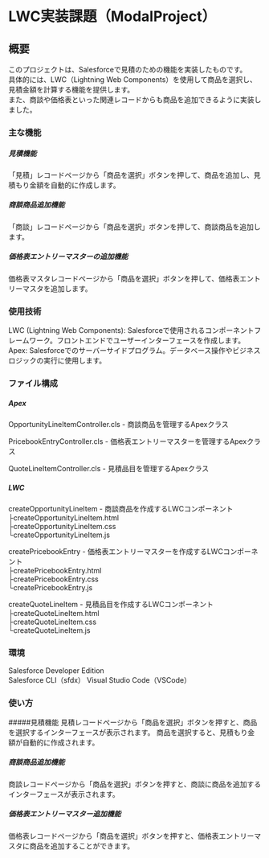 # LWC実装課題（ModalProject）

## 概要
このプロジェクトは、Salesforceで見積のための機能を実装したものです。  
具体的には、LWC（Lightning Web Components）を使用して商品を選択し、見積金額を計算する機能を提供します。  
また、商談や価格表といった関連レコードからも商品を追加できるように実装しました。

### 主な機能
##### 見積機能
「見積」レコードページから「商品を選択」ボタンを押して、商品を追加し、見積もり金額を自動的に作成します。

##### 商談商品追加機能
「商談」レコードページから「商品を選択」ボタンを押して、商談商品を追加します。

##### 価格表エントリーマスターの追加機能
価格表マスタレコードページから「商品を選択」ボタンを押して、価格表エントリーマスタを追加します。

### 使用技術
LWC (Lightning Web Components): Salesforceで使用されるコンポーネントフレームワーク。フロントエンドでユーザーインターフェースを作成します。
Apex: Salesforceでのサーバーサイドプログラム。データベース操作やビジネスロジックの実行に使用します。

### ファイル構成
##### Apex
OpportunityLineItemController.cls - 商談商品を管理するApexクラス

PricebookEntryController.cls - 価格表エントリーマスターを管理するApexクラス

QuoteLineItemController.cls - 見積品目を管理するApexクラス

##### LWC
createOpportunityLineItem - 商談商品を作成するLWCコンポーネント  
├createOpportunityLineItem.html  
├createOpportunityLineItem.css  
└createOpportunityLineItem.js  

createPricebookEntry - 価格表エントリーマスターを作成するLWCコンポーネント  
├createPricebookEntry.html  
├createPricebookEntry.css  
└createPricebookEntry.js  

createQuoteLineItem - 見積品目を作成するLWCコンポーネント  
├createQuoteLineItem.html  
├createQuoteLineItem.css  
└createQuoteLineItem.js  

### 環境
Salesforce Developer Edition  
Salesforce CLI（sfdx）
Visual Studio Code（VSCode）

### 使い方
#####見積機能
見積レコードページから「商品を選択」ボタンを押すと、商品を選択するインターフェースが表示されます。
商品を選択すると、見積もり金額が自動的に作成されます。

##### 商談商品追加機能
商談レコードページから「商品を選択」ボタンを押すと、商談に商品を追加するインターフェースが表示されます。

##### 価格表エントリーマスター追加機能
価格表レコードページから「商品を選択」ボタンを押すと、価格表エントリーマスタに商品を追加することができます。

